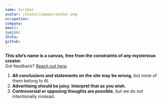 ```yaml
---
name: Scriber
avatar: /static/images/avatar.png
occupation: 
company: 
email: 
juejin: 
zhihu: 
github: 
---
```

**This site’s name is a canvas, free from the constraints of any mysterious creator.**  
Got feedback? <a href="https://gamevik.com/contact" target="_blank">Reach out here</a>.

1. **All conclusions and statements on the site may be wrong**, but none of them belong to AI.  
2. **Advertising should be juicy. Interpret that as you wish.**  
3. **Controversial or opposing thoughts are possible**, but we do not intentionally mislead.  

